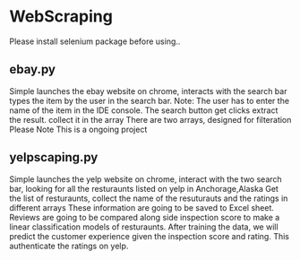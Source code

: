 # WebScraping


Please install selenium package before using..

## ebay.py 

Simple launches the ebay website on chrome,
interacts with the search bar
types the item by the user in the search bar. Note: The user has to enter the name of the item in the IDE console.
The search button get clicks
extract the result.
collect it in the array There are two arrays, designed for filteration Please Note This is a ongoing project

## yelpscaping.py
Simple launches the yelp website on chrome,
interact with the two search bar, looking for all the resturaunts listed on yelp in Anchorage,Alaska
Get the list of resturaunts, collect the name of the resuturauts and the ratings in different arrays
These information are going to be saved to Excel sheet.
Reviews are going to be compared along side inspection score to make a linear classification models of resturaunts. 
After training the data, we will predict the customer experience given the inspection score and rating. 
This authenticate the ratings on yelp. 
